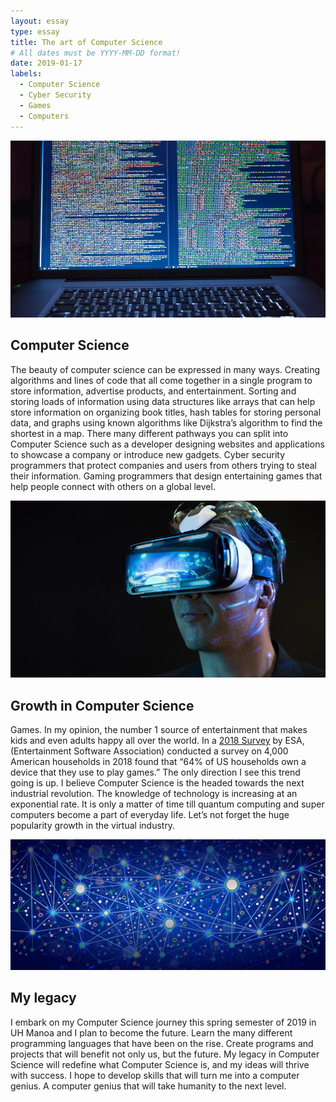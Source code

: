 ```yaml
---
layout: essay
type: essay
title: The art of Computer Science
# All dates must be YYYY-MM-DD format!
date: 2019-01-17
labels:
  - Computer Science
  - Cyber Security
  - Games
  - Computers
---
```


<img class="ui medium left circular floated image" src="../images/ComputerScience.jpg">

## Computer Science

The beauty of computer science can be expressed in many ways. Creating algorithms and lines of code that all come together in a single program to store information, advertise products, and entertainment. Sorting and storing loads of information using data structures like arrays that can help store information on organizing book titles, hash tables for storing personal data, and graphs using known algorithms like Dijkstra’s algorithm to find the shortest in a map. There many different pathways you can split into Computer Science such as a developer designing websites and applications to showcase a company or introduce new gadgets. Cyber security programmers that protect companies and users from others trying to steal their information. Gaming programmers that design entertaining games that help people connect with others on a global level. 

<img class="ui medium left circular floated image" src="../images/VirtualReality.jpg">

## Growth in Computer Science

Games. In my opinion, the number 1 source of entertainment that makes kids and even adults happy all over the world. In a [2018 Survey]( http://www.theesa.com/about-esa/essential-facts-computer-video-game-industry/) by ESA, (Entertainment Software Association) conducted a survey on 4,000 American households in 2018 found that “64% of US households own a device that they use to play games.” The only direction I see this trend going is up. I believe Computer Science is the headed towards the next industrial revolution. The knowledge of technology is increasing at an exponential rate. It is only a matter of time till quantum computing and super computers become a part of everyday life. Let’s not forget the huge popularity growth in the virtual industry.

<img class="ui medium left circular floated image" src="../images/graph.jpg">

## My legacy

I embark on my Computer Science journey this spring semester of 2019 in UH Manoa and I plan to become the future. Learn the many different programming languages that have been on the rise. Create programs and projects that will benefit not only us, but the future. My legacy in Computer Science will redefine what Computer Science is, and my ideas will thrive with success. I hope to develop skills that will turn me into a computer genius. A computer genius that will take humanity to the next level.

